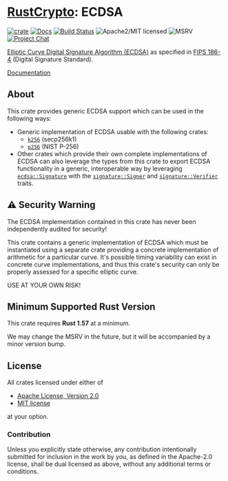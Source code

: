 # [RustCrypto]: ECDSA

[![crate][crate-image]][crate-link]
[![Docs][docs-image]][docs-link]
[![Build Status][build-image]][build-link]
![Apache2/MIT licensed][license-image]
![MSRV][rustc-image]
[![Project Chat][chat-image]][chat-link]

[Elliptic Curve Digital Signature Algorithm (ECDSA)][1] as specified in
[FIPS 186-4][2] (Digital Signature Standard).

[Documentation][docs-link]

## About

This crate provides generic ECDSA support which can be used in the following
ways:

- Generic implementation of ECDSA usable with the following crates:
  - [`k256`] (secp256k1)
  - [`p256`] (NIST P-256)
- Other crates which provide their own complete implementations of ECDSA can
  also leverage the types from this crate to export ECDSA functionality in a
  generic, interoperable way by leveraging [`ecdsa::Signature`] with the
  [`signature::Signer`] and [`signature::Verifier`] traits.

## ⚠️ Security Warning

The ECDSA implementation contained in this crate has never been independently
audited for security!

This crate contains a generic implementation of ECDSA which must be
instantiated using a separate crate providing a concrete implementation of
arithmetic for a particular curve. It's possible timing variability can exist
in concrete curve implementations, and thus this crate's security can only be
properly assessed for a specific elliptic curve.

USE AT YOUR OWN RISK!

## Minimum Supported Rust Version

This crate requires **Rust 1.57** at a minimum.

We may change the MSRV in the future, but it will be accompanied by a minor
version bump.

## License

All crates licensed under either of

 * [Apache License, Version 2.0](http://www.apache.org/licenses/LICENSE-2.0)
 * [MIT license](http://opensource.org/licenses/MIT)

at your option.

### Contribution

Unless you explicitly state otherwise, any contribution intentionally submitted
for inclusion in the work by you, as defined in the Apache-2.0 license, shall be
dual licensed as above, without any additional terms or conditions.

[//]: # (badges)

[crate-image]: https://buildstats.info/crate/ecdsa
[crate-link]: https://crates.io/crates/ecdsa
[docs-image]: https://docs.rs/ecdsa/badge.svg
[docs-link]: https://docs.rs/ecdsa/
[build-image]: https://github.com/RustCrypto/signatures/actions/workflows/ecdsa.yml/badge.svg
[build-link]: https://github.com/RustCrypto/signatures/actions/workflows/ecdsa.yml
[license-image]: https://img.shields.io/badge/license-Apache2.0/MIT-blue.svg
[rustc-image]: https://img.shields.io/badge/rustc-1.57+-blue.svg
[chat-image]: https://img.shields.io/badge/zulip-join_chat-blue.svg
[chat-link]: https://rustcrypto.zulipchat.com/#narrow/stream/260048-signatures

[//]: # (links)

[RustCrypto]: https://github.com/RustCrypto

[//]: # (footnotes)

[1]: https://en.wikipedia.org/wiki/Elliptic_Curve_Digital_Signature_Algorithm
[2]: https://csrc.nist.gov/publications/detail/fips/186/4/final

[//]: # (docs.rs definitions)

[`ecdsa::Signature`]: https://docs.rs/ecdsa/latest/ecdsa/struct.Signature.html
[`k256`]: https://docs.rs/k256
[`p256`]: https://docs.rs/p256
[`signature::Signer`]: https://docs.rs/signature/latest/signature/trait.Signer.html
[`signature::Verifier`]: https://docs.rs/signature/latest/signature/trait.Verifier.html
